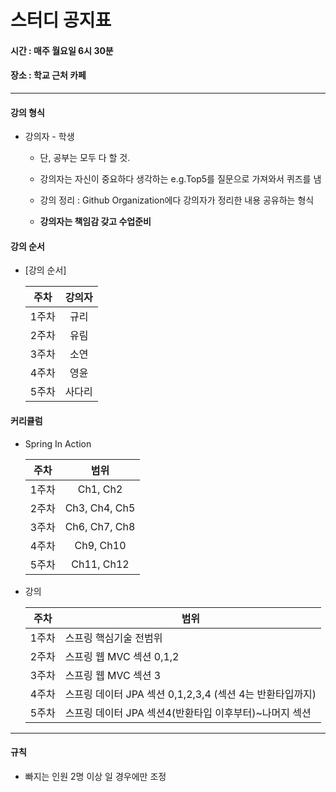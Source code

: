 #	스터디 공지표

#### 시간 :  매주 월요일 6시 30분

#### 장소 : 학교 근처 카페



------



#### 강의 형식

* 강의자 - 학생

  * 단, 공부는 모두 다 할 것.

  * 강의자는 자신이 중요하다 생각하는 e.g.Top5를 질문으로 가져와서 퀴즈를 냄

  * 강의 정리 : Github Organization에다 강의자가 정리한 내용 공유하는 형식

  * __강의자는 책임감 갖고 수업준비__

    

#### 강의 순서

* [강의 순서]

  | 주차  | 강의자 |
  | :---: | :----: |
  | 1주차 |  규리  |
  | 2주차 |  유림  |
  | 3주차 |  소연  |
  | 4주차 |  영윤  |
  | 5주차 | 사다리 |



#### 커리큘럼

* Spring In Action 

  | 주차  |     범위      |
  | :---: | :-----------: |
  | 1주차 |   Ch1, Ch2    |
  | 2주차 | Ch3, Ch4, Ch5 |
  | 3주차 | Ch6, Ch7, Ch8 |
  | 4주차 |   Ch9, Ch10   |
  | 5주차 |  Ch11, Ch12   |

  

* 강의 

  | 주차  | 범위                                                     |
  | ----- | -------------------------------------------------------- |
  | 1주차 | 스프링 핵심기술 전범위                                   |
  | 2주차 | 스프링 웹 MVC 섹션 0,1,2                                 |
  | 3주차 | 스프링 웹 MVC 섹션 3                                     |
  | 4주차 | 스프링 데이터 JPA 섹션 0,1,2,3,4 (섹션 4는 반환타입까지) |
  | 5주차 | 스프링 데이터 JPA 섹션4(반환타입 이후부터)~나머지 섹션   |



-------



#### 규칙

* 빠지는 인원 2명 이상 일 경우에만 조정








